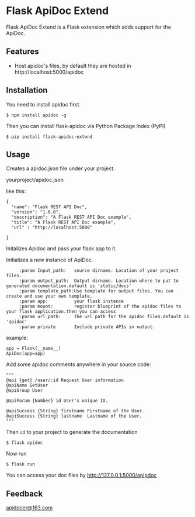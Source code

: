 
# Flask ApiDoc Extend
Flask ApiDoc Extend is a Flask extension which adds support for the ApiDoc.

## Features

- Host apidoc's files, by default they are hosted in http://localhost:5000/apidoc

## Installation
You need to install apidoc first.

```$ npm install apidoc -g```

Then you can install flask-apidoc via Python Package Index (PyPI)

```$ pip install flask-apidoc-extend```
## Usage
Creates a apidoc.json file under your project.

yourproject/apidoc.json

like this:
```
{
  "name": "Flask REST API Doc",
  "version": "1.0.0",
  "description": "A Flask REST API Doc example",
  "title": "A Flask REST API Doc example",
  "url" : "http://localhost:5000"

}
```

Initalizes Apidoc and pass your flask app to it.

Initializes a new instance of ApiDoc.

         :param Input_path:   source dirname. Location of your project files.
         :param output_path:  Output dirname. Location where to put to generated documentation.default is 'static/docs'
         :param template_path:Use template for output files. You can create and use your own template.
         :param app:          your flask instence         
         :param mount:        register blueprint of the apidoc files to your flask application.then you can access 
         :param url_path:     The url path for the apidoc files.default is 'apidoc'
         :param private       Include private APIs in output.
example:
```
app = Flask(__name__)
ApiDoc(app=app)
```
Add some apidoc comments anywhere in your source code:

    """
    @api {get} /user/:id Request User information
    @apiName GetUser
    @apiGroup User
     
    @apiParam {Number} id User's unique ID.
     
    @apiSuccess {String} firstname Firstname of the User.
    @apiSuccess {String} lastname  Lastname of the User.
    """
Then ```cd``` to your project to generate the documentation

```$ flask apidoc```
 
 Now run 

 ```$ flask run```

 You can access your doc files by http://127.0.0.1:5000/apipdoc
## Feedback
apidocer@163.com
